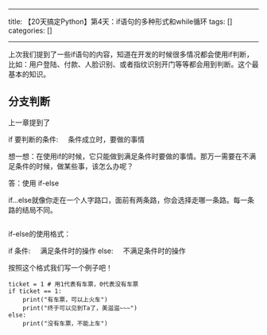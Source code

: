 
--- 
title:  【20天搞定Python】第4天：if语句的多种形式和while循环 
tags: []
categories: [] 

---
上次我们提到了一些if语句的内容，知道在开发的时候很多情况都会使用if判断，比如：用户登陆、付款、人脸识别、或者指纹识别开门等等都会用到判断。这个最基本的知识。

## 分支判断

上一章提到了

>  
 if 要判断的条件:     条件成立时，要做的事情 


想一想：在使用if的时候，它只能做到满足条件时要做的事情。那万一需要在不满足条件的时候，做某些事，该怎么办呢？

>  
 答：使用 if-else 


if...else就像你走在一个人字路口，面前有两条路，你会选择走哪一条路。每一条路的结局不同。

<img alt="" src="https://img-blog.csdnimg.cn/img_convert/d8e8e994dc2c6ebfeae7f98f55b8c3c9.webp?x-oss-process=image/format,png">

if-else的使用格式：

>  
 if 条件:     满足条件时的操作 else:     不满足条件时的操作 


按照这个格式我们写一个例子吧！

```
ticket = 1 # 用1代表有车票，0代表没有车票
if ticket == 1:
    print("有车票，可以上火车")
    print("终于可以见到Ta了，美滋滋~~~")
else:
    print("没有车票，不能上车")
   
```
